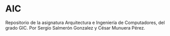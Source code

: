 # AIC
Repositorio de la asignatura Arquitectura e Ingeniería de Computadores, del grado GIC.
Por Sergio Salmerón Gonzalez y César Munuera Pérez.
